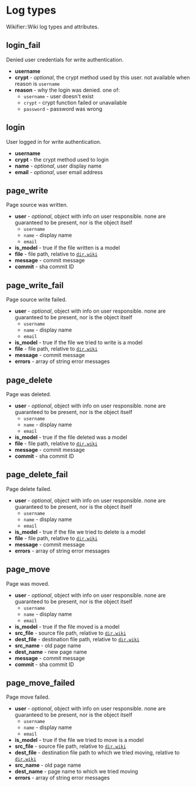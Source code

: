 # Log types

Wikifier::Wiki log types and attributes.

## login_fail

Denied user credentials for write authentication.

* __username__
* __crypt__ - _optional_, the crypt method used by this user. not available when
  reason is `username`
* __reason__ - why the login was denied. one of:
  * `username` - user doesn't exist
  * `crypt` - crypt function failed or unavailable
  * `password` - password was wrong
  
## login

User logged in for write authentication.

* __username__
* __crypt__ - the crypt method used to login
* __name__ - _optional_, user display name
* __email__ - _optional_, user email address

## page_write

Page source was written.

* __user__ - _optional_, object with info on user responsible. none are
  guaranteed to be present, nor is the object itself
  * `username`
  * `name` - display name
  * `email`
* __is_model__ - true if the file written is a model
* __file__ - file path, relative to [`dir.wiki`](configuration.md#dir)
* __message__ - commit message
* __commit__ - sha commit ID

## page_write_fail

Page source write failed.

* __user__ - _optional_, object with info on user responsible. none are
  guaranteed to be present, nor is the object itself
  * `username`
  * `name` - display name
  * `email`
* __is_model__ - true if the file we tried to write is a model
* __file__ - file path, relative to [`dir.wiki`](configuration.md#dir)
* __message__ - commit message
* __errors__ - array of string error messages

## page_delete

Page was deleted.

* __user__ - _optional_, object with info on user responsible. none are
  guaranteed to be present, nor is the object itself
  * `username`
  * `name` - display name
  * `email`
* __is_model__ - true if the file deleted was a model
* __file__ - file path, relative to [`dir.wiki`](configuration.md#dir)
* __message__ - commit message
* __commit__ - sha commit ID

## page_delete_fail

Page delete failed.

* __user__ - _optional_, object with info on user responsible. none are
  guaranteed to be present, nor is the object itself
  * `username`
  * `name` - display name
  * `email`
* __is_model__ - true if the file we tried to delete is a model
* __file__ - file path, relative to [`dir.wiki`](configuration.md#dir)
* __message__ - commit message
* __errors__ - array of string error messages

## page_move

Page was moved.

* __user__ - _optional_, object with info on user responsible. none are
  guaranteed to be present, nor is the object itself
  * `username`
  * `name` - display name
  * `email`
* __is_model__ - true if the file moved is a model
* __src_file__ - source file path, relative to [`dir.wiki`](configuration.md#dir)
* __dest_file__ - destination file path, relative to [`dir.wiki`](configuration.md#dir)
* __src_name__ - old page name
* __dest_name__ - new page name
* __message__ - commit message
* __commit__ - sha commit ID

## page_move_failed

Page move failed.

* __user__ - _optional_, object with info on user responsible. none are
  guaranteed to be present, nor is the object itself
  * `username`
  * `name` - display name
  * `email`
* __is_model__ - true if the file we tried to move is a model
* __src_file__ - source file path, relative to [`dir.wiki`](configuration.md#dir)
* __dest_file__ - destination file path to which we tried moving, relative to
  [`dir.wiki`](configuration.md#dir)
* __src_name__ - old page name
* __dest_name__ - page name to which we tried moving
* __errors__ - array of string error messages
